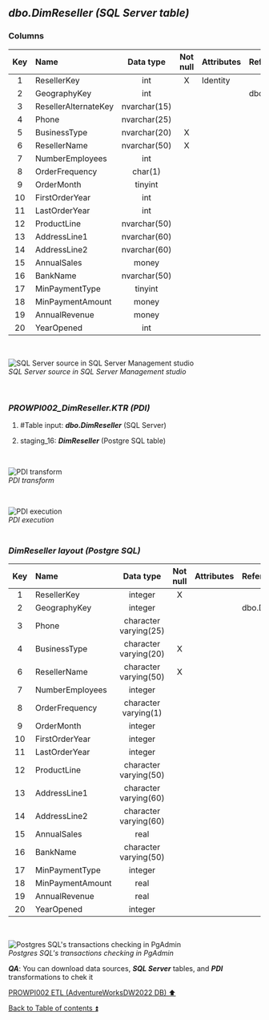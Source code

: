 ## **_dbo.DimReseller (SQL Server table)_**  

### Columns  

| Key	| Name                     | Data type    | Not null | Attributes | References            | Description       |
| :-: | :----------------------- | :----------: | :------: | :--------- | :-------------------- | :---------------- |
| 1   | ResellerKey              | int          | X        | Identity   |                       | PK                |
| 2   | GeographyKey             | int          |          |            | dbo.DimGeography      | FK                |
| 3   | ResellerAlternateKey     | nvarchar(15) |          |            |                       | deprecated        |
| 4   | Phone                    | nvarchar(25) |          |            |                       |                   |
| 5   | BusinessType             | nvarchar(20) | X        |            |                       |                   |
| 6   | ResellerName             | nvarchar(50) | X        |            |                       |                   |
| 7   | NumberEmployees          | int          |          |            |                       |                   |
| 8   | OrderFrequency           | char(1)      |          |            |                       |                   |
| 9   | OrderMonth               | tinyint      |          |            |                       |                   |
| 10  | FirstOrderYear           | int          |          |            |                       |                   |
| 11  | LastOrderYear            | int          |          |            |                       |                   |
| 12  | ProductLine              | nvarchar(50) |          |            |                       |                   |
| 13  | AddressLine1             | nvarchar(60) |          |            |                       |                   |
| 14  | AddressLine2             | nvarchar(60) |          |            |                       |                   |
| 15  | AnnualSales              | money        |          |            |                       |                   |
| 16  | BankName                 | nvarchar(50) |          |            |                       |                   |
| 17  | MinPaymentType           | tinyint      |          |            |                       |                   |
| 18  | MinPaymentAmount         | money        |          |            |                       |                   |
| 19  | AnnualRevenue            | money        |          |            |                       |                   |	
| 20  | YearOpened               | int          |          |            |                       |                   |	

   <p><br></p>  

![SQL Server source in SQL Server Management studio](https://i.imgur.com/VJWCr15.png)  
_SQL Server source in SQL Server Management studio_  

   <p><br></p>   

### **_PROWPI002\_DimReseller.KTR (PDI)_**   
1. #Table input: **_dbo.DimReseller_** (SQL Server)  
2. staging_16: **_DimReseller_** (Postgre SQL table)
 
   <p><br></p>  

  ![PDI transform](https://i.imgur.com/POU5Qzp.png)  
  _PDI transform_  

  <p><br></p>  

  ![PDI execution](https://i.imgur.com/7c1DcvM.png)  
  _PDI execution_ 

### **_<p><br>DimReseller layout (Postgre SQL)</p>_**  

| Key	| Name                     | Data type             | Not null | Attributes | References            | Description       | Metadata |
| :-: | :----------------------- | :-------------------: | :------: | :--------- | :-------------------- | :---------------- | :------: |
| 1   | ResellerKey              | integer               | X        |            |                       | PK                | m159     |
| 2   | GeographyKey             | integer               |          |            | dbo.DimGeography      | FK                | m141     |
| 3   | Phone                    | character varying(25) |          |            |                       |                   | m043     |
| 4   | BusinessType             | character varying(20) | X        |            |                       |                   | m160     |
| 6   | ResellerName             | character varying(50) | X        |            |                       |                   | m161     |
| 7   | NumberEmployees          | integer               |          |            |                       |                   | m162     |
| 8   | OrderFrequency           | character varying(1)  |          |            |                       |                   | m163     |
| 9   | OrderMonth               | integer               |          |            |                       |                   | m164     |
| 10  | FirstOrderYear           | integer               |          |            |                       |                   | m165     |
| 11  | LastOrderYear            | integer               |          |            |                       |                   | m166     |
| 12  | ProductLine              | character varying(50) |          |            |                       |                   | m098     |
| 13  | AddressLine1             | character varying(60) |          |            |                       |                   | m117     |
| 14  | AddressLine2             | character varying(60) |          |            |                       |                   | m118     |
| 15  | AnnualSales              | real                  |          |            |                       |                   | m167     |
| 16  | BankName                 | character varying(50) |          |            |                       |                   | m168     |
| 17  | MinPaymentType           | integer               |          |            |                       |                   | m169     |
| 18  | MinPaymentAmount         | real                  |          |            |                       |                   | m170     |
| 19  | AnnualRevenue            | real                  |          |            |                       |                   | m171     |
| 20  | YearOpened               | integer               |          |            |                       |                   | m172     |

   <p><br></p>  
 
  ![Postgres SQL's transactions checking in PgAdmin](https://i.imgur.com/r16xcW7.png)  
  _Postgres SQL's transactions checking in PgAdmin_  

  **_QA_**: You can download data sources, **_SQL Server_** tables, and **_PDI_** transformations to chek it  

[PROWPI002 ETL (AdventureWorksDW2022 DB) :arrow_up:](prowpi002_etl_adventureworksdw2022_db.md)  

[Back to Table of contents :arrow_double_up:](../README.md)